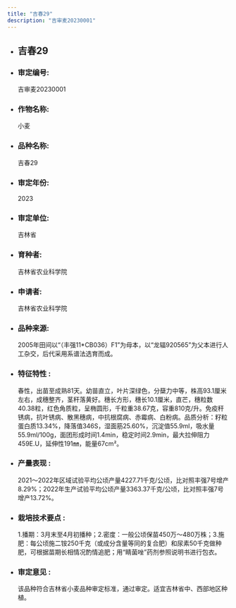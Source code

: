 ```yaml
---
title: "吉春29"
description: "吉审麦20230001"
---
```

* ## 吉春29
* ###  审定编号:  
   吉审麦20230001

*  ### 作物名称:  
   小麦

*   ###  品种名称: 
    吉春29

*   ### 审定年份: 
    2023

*   ### 审定单位:  
    吉林省

*   ### 育种者:  
    吉林省农业科学院

*   ### 申请者:  
    吉林省农业科学院

*   ### 品种来源:  
    2005年田间以“（丰强11*CB036）F1”为母本，以“龙辐920565”为父本进行人工杂交，后代采用系谱法选育而成。

*   ### 特征特性 : 
    春性，出苗至成熟81天。幼苗直立，叶片深绿色，分蘖力中等，株高93.1厘米左右，成穗整齐，茎秆落黄好。穗长方形，穗长10.1厘米，直芒，穗粒数40.38粒，红色角质粒，呈椭圆形，千粒重38.67克，容重810克/升。免疫秆锈病，抗叶锈病、散黑穗病，中抗根腐病、赤霉病、白粉病。品质分析：籽粒蛋白质13.34%，降落值346S，湿面筋25.60%，沉淀值55.9ml，吸水量55.9ml/100g，面团形成时间1.4min，稳定时间2.9min，最大拉伸阻力459E.U，延伸性191㎜，能量67cm²。

*   ### 产量表现 : 
    2021～2022年区域试验平均公顷产量4227.71千克/公顷，比对照丰强7号增产8.29%；2022年生产试验平均公顷产量3363.37千克/公顷，比对照丰强7号增产13.72%。

*   ### 栽培技术要点 : 
    1.播期：3月末至4月初播种；2.密度：一般公顷保苗450万～480万株；3.施肥：每公顷施二铵250千克（或成分含量等同的复合肥）和尿素50千克做种肥，可根据苗期长相情况酌情追肥；用“睛菌唑”药剂参照说明书进行包衣。

*   ### 审定意见 : 
    该品种符合吉林省小麦品种审定标准，通过审定。适宜吉林省中、西部地区种植。

